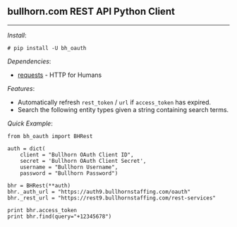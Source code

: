 ## bullhorn.com REST API Python Client

----

*Install*:

    # pip install -U bh_oauth

*Dependencies*:

- [requests][requests] - HTTP for Humans

*Features*:

- Automatically refresh `rest_token` / `url` if `access_token` has expired.
- Search the following entity types given a string containing search terms.

*Quick Example*:

    from bh_oauth import BHRest

    auth = dict(
        client = "Bullhorn OAuth Client ID",
        secret = 'Bullhorn OAuth Client Secret',
        username = "Bullhorn Username",
        password = "Bullhorn Password")

    bhr = BHRest(**auth)
    bhr._auth_url = "https://auth9.bullhornstaffing.com/oauth"
    bhr._rest_url = "https://rest9.bullhornstaffing.com/rest-services"

    print bhr.access_token
    print bhr.find(query="+12345678")

  [requests]: "http://docs.python-requests.org/en/master/user/install/#install" "HTTP for Humans"
